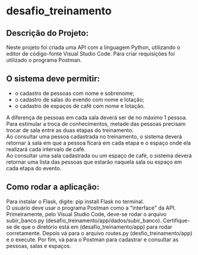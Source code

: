 # desafio_treinamento  
## Descrição do Projeto:  
Neste projeto foi criada uma API com a linguagem Python, utilizando o editor de código-fonte Visual Studio Code. Para criar requisições foi utilizado o programa Postman.  

## O sistema deve permitir:  
- o cadastro de pessoas com nome e sobrenome;  
- o cadastro de salas do evendo com nome e lotação;  
- o cadastro de espaços de café com nome e lotação.  

A diferença de pessoas em cada sala deverá ser de no máximo 1 pessoa. Para estimular a troca de conhecimentos, metade das pessoas precisam trocar de sala entre as duas etapas do treinamento.  
Ao consultar uma pessoa cadastrada no treinamento, o sistema deverá retornar à sala em que a pessoa ficará em cada etapa e o espaço onde ela realizará cada intervalo de café.  
Ao consultar uma sala cadastrada ou um espaço de café, o sistema deverá retornar uma lista das pessoas que estarão naquela sala ou espaço em cada etapa do evento.  

## Como rodar a aplicação:  
Para instalar o Flask, digite: pip install Flask no terminal.  
O usuário deve usar o programa Postman como a "interface" da API.  
Primeiramente, pelo Visual Studio Code, deve-se rodar o arquivo subir_banco.py (desafio_treinamento/app/dados/subir_banco). Certifique-se de que o diretório está em (desafio_treinamento/app) para rodar corretamente. Depois vá para o arquivo routes.py (desfio_treinamento/app) e o execute. Por fim, vá para o Postman para cadastrar e consultar as pessoas, salas e espaços. 

